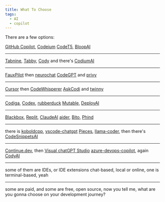 ```yaml
---
title: What To Choose
tags:
  - AI
  - copilot
---
```

There are a few options:

[GitHub Copilot](https://github.com/features/copilot), [Codeium](https://codeium.com/)
[CodeT5](https://github.com/salesforce/CodeT5), [BloopAI](https://github.com/BloopAI/bloop)

---

[Tabnine](https://www.tabnine.com/), [Tabby](https://github.com/TabbyML/tabby), [Cody](https://sourcegraph.com/cody)
and there's [CodiumAI](https://www.codium.ai/)

---

[FauxPilot](https://github.com/fauxpilot/fauxpilot) then [neurochat](https://github.com/ortegaalfredo/neurochat)
[CodeGPT](https://www.codegpt.co/) and [privy](https://github.com/srikanth235/privy)

---

[Cursor](https://cursor.sh/) then [CodeWhisperer](https://aws.amazon.com/codewhisperer/)
[AskCodi](https://www.askcodi.com/) and [twinny](https://github.com/rjmacarthy/twinny)

---

[Codiga](https://www.codiga.io/), [Codex](https://openai.com/blog/openai-codex), [rubberduck](https://github.com/rubberduck-ai/rubberduck-vscode)
[Mutable](https://mutable.ai/), [DeployAI](https://deploy.ai/)

---

[Blackbox](https://www.blackbox.ai/), [Replit](https://replit.com/), [ClaudeAI](https://claude.ai/login?returnTo=%2F)
[aider](https://github.com/paul-gauthier/aider), [Bito](https://bito.ai/), [Phind](https://www.phind.com/search?home=true)

---

there is [koboldcpp](https://github.com/LostRuins/koboldcpp), [vscode-chatgpt](https://github.com/ai-genie/chatgpt-vscode)
[Pieces](https://pieces.app/), [llama-coder](https://github.com/ex3ndr/llama-coder), then there's [CodeSnippetsAI](https://codesnippets.ai/)

---

[Continue.dev](https://continue.dev/), then [Visual chatGPT Studio](https://marketplace.visualstudio.com/items?itemName=jefferson-pires.VisualChatGPTStudio)
[azure-devops-copilot](https://github.com/Azure-Samples/azure-devops-copilot-extension), again [CodyAI](https://meetcody.ai/)

---

some of them are IDEs, or IDE extensions
chat-based, local or online, one is terminal-based, yeah

---

some are paid, and some are free, open source, now you tell me,
what are you gonna choose on your development journey?


